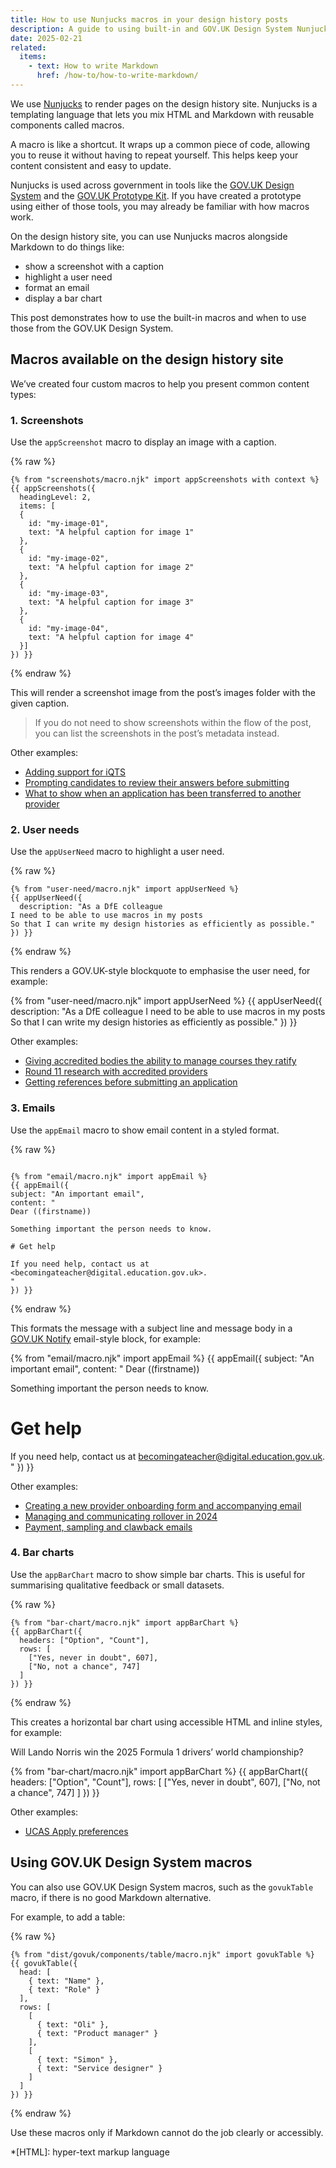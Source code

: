 ```yaml
---
title: How to use Nunjucks macros in your design history posts
description: A guide to using built-in and GOV.UK Design System Nunjucks macros
date: 2025-02-21
related:
  items:
    - text: How to write Markdown
      href: /how-to/how-to-write-markdown/
---
```


We use [Nunjucks](https://mozilla.github.io/nunjucks/)  to render pages on the design history site. Nunjucks is a templating language that lets you mix HTML and Markdown with reusable components called macros.

A macro is like a shortcut. It wraps up a common piece of code, allowing you to reuse it without having to repeat yourself. This helps keep your content consistent and easy to update.

Nunjucks is used across government in tools like the [GOV.UK Design System](https://design-system.service.gov.uk/) and the [GOV.UK Prototype Kit](https://prototype-kit.service.gov.uk/). If you have created a prototype using either of those tools, you may already be familiar with how macros work.

On the design history site, you can use Nunjucks macros alongside Markdown to do things like:

- show a screenshot with a caption
- highlight a user need
- format an email
- display a bar chart

This post demonstrates how to use the built-in macros and when to use those from the GOV.UK Design System.

## Macros available on the design history site

We’ve created four custom macros to help you present common content types:

### 1. Screenshots

Use the `appScreenshot` macro to display an image with a caption.

{% raw %}

```nunjucks
{% from "screenshots/macro.njk" import appScreenshots with context %}
{{ appScreenshots({
  headingLevel: 2,
  items: [
  {
    id: "my-image-01",
    text: "A helpful caption for image 1"
  },
  {
    id: "my-image-02",
    text: "A helpful caption for image 2"
  },
  {
    id: "my-image-03",
    text: "A helpful caption for image 3"
  },
  {
    id: "my-image-04",
    text: "A helpful caption for image 4"
  }]
}) }}
```

{% endraw %}

This will render a screenshot image from the post’s images folder with the given caption.

> If you do not need to show screenshots within the flow of the post, you can list the screenshots in the post’s metadata instead.

Other examples:

- [Adding support for iQTS](/register-trainee-teachers/adding-support-for-iqts/)
- [Prompting candidates to review their answers before submitting](/apply-for-teacher-training/flight-check/)
- [What to show when an application has been transferred to another provider](/manage-teacher-training-applications/what-to-show-when-an-application-has-been-transferred-to-another-provider/)

### 2. User needs

Use the `appUserNeed` macro to highlight a user need.

{% raw %}

```nunjucks
{% from "user-need/macro.njk" import appUserNeed %}
{{ appUserNeed({
  description: "As a DfE colleague
I need to be able to use macros in my posts
So that I can write my design histories as efficiently as possible."
}) }}
```

{% endraw %}

This renders a GOV.UK-style blockquote to emphasise the user need, for example:

{% from "user-need/macro.njk" import appUserNeed %}
{{ appUserNeed({
  description: "As a DfE colleague
I need to be able to use macros in my posts
So that I can write my design histories as efficiently as possible."
}) }}

Other examples:

- [Giving accredited bodies the ability to manage courses they ratify](/publish-teacher-training-courses/giving-accredited-bodies-the-ability-to-manage-courses-they-ratify/)
- [Round 11 research with accredited providers](/claim-funding-for-mentors/round-11-research-with-accredited-providers/)
- [Getting references before submitting an application](/apply-for-teacher-training/getting-references-before-submitting/)

### 3. Emails

Use the `appEmail` macro to show email content in a styled format.

{% raw %}

```nunjucks

{% from "email/macro.njk" import appEmail %}
{{ appEmail({
subject: "An important email",
content: "
Dear ((firstname))

Something important the person needs to know.

# Get help

If you need help, contact us at <becomingateacher@digital.education.gov.uk>.
"
}) }}
```

{% endraw %}

This formats the message with a subject line and message body in a [GOV.UK Notify](https://www.notifications.service.gov.uk/) email-style block, for example:

{% from "email/macro.njk" import appEmail %}
{{ appEmail({
subject: "An important email",
content: "
Dear ((firstname))

Something important the person needs to know.

# Get help

If you need help, contact us at <becomingateacher@digital.education.gov.uk>.
"
}) }}

Other examples:

- [Creating a new provider onboarding form and accompanying email](/publish-teacher-training-courses/creating-a-new-provider-onboarding-form-and-accompanying-email/)
- [Managing and communicating rollover in 2024](/publish-teacher-training-courses/managing-and-communicating-rollover-2024/)
- [Payment, sampling and clawback emails](/claim-funding-for-mentors/payment-sampling-and-clawback-emails/)

### 4. Bar charts

Use the `appBarChart` macro to show simple bar charts. This is useful for summarising qualitative feedback or small datasets.

{% raw %}

```nunjucks
{% from "bar-chart/macro.njk" import appBarChart %}
{{ appBarChart({
  headers: ["Option", "Count"],
  rows: [
    ["Yes, never in doubt", 607],
    ["No, not a chance", 747]
  ]
}) }}
```

{% endraw %}

This creates a horizontal bar chart using accessible HTML and inline styles, for example:

Will Lando Norris win the 2025 Formula 1 drivers’ world championship?

{% from "bar-chart/macro.njk" import appBarChart %}
{{ appBarChart({
  headers: ["Option", "Count"],
  rows: [
    ["Yes, never in doubt", 607],
    ["No, not a chance", 747]
  ]
}) }}

Other examples:

- [UCAS Apply preferences](/publish-teacher-training-courses/ucas-apply-preferences/)

## Using GOV.UK Design System macros

You can also use GOV.UK Design System macros, such as the `govukTable` macro, if there is no good Markdown alternative.

For example, to add a table:

{% raw %}

```nunjucks
{% from "dist/govuk/components/table/macro.njk" import govukTable %}
{{ govukTable({
  head: [
    { text: "Name" },
    { text: "Role" }
  ],
  rows: [
    [
      { text: "Oli" },
      { text: "Product manager" }
    ],
    [
      { text: "Simon" },
      { text: "Service designer" }
    ]
  ]
}) }}
```

{% endraw %}

Use these macros only if Markdown cannot do the job clearly or accessibly.

*[HTML]: hyper-text markup language
